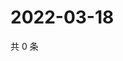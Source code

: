 # 2022-03-18

共 0 条

<!-- BEGIN WEIBO -->
<!-- 最后更新时间 Fri Mar 18 2022 21:28:39 GMT+0800 (China Standard Time) -->

<!-- END WEIBO -->

